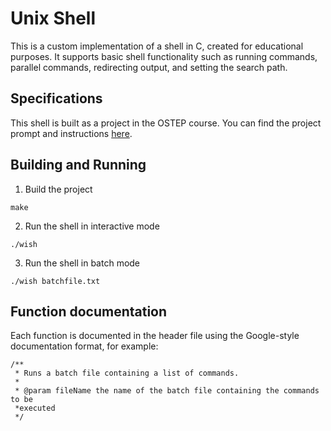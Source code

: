 # Unix Shell

This is a custom implementation of a shell in C, created for educational purposes.
It supports basic shell functionality such as running commands, parallel commands, redirecting output, and setting the search path.

## Specifications
This shell is built as a project in the OSTEP course. You can find the project prompt and instructions [here](https://github.com/remzi-arpacidusseau/ostep-projects/tree/master/processes-shell).

## Building and Running

1. Build the project
```
make
```
2. Run the shell in interactive mode
```
./wish
```
3. Run the shell in batch mode
```
./wish batchfile.txt
```

## Function documentation

Each function is documented in the header file using the Google-style documentation format, for example:
```
/**
 * Runs a batch file containing a list of commands.
 *
 * @param fileName the name of the batch file containing the commands to be
 *executed
 */
```



